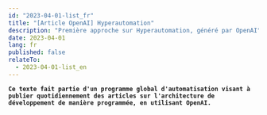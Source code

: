 ```yaml
---
id: "2023-04-01-list_fr"
title: "[Article OpenAI] Hyperautomation"
description: "Première approche sur Hyperautomation, généré par OpenAI"
date: 2023-04-01
lang: fr
published: false
relateTo:
  - 2023-04-01-list_en
---
```


**`Ce texte fait partie d'un programme global d'automatisation visant à publier quotidiennement des articles sur l'architecture de développement de manière programmée, en utilisant OpenAI.`**

<article>



</article>